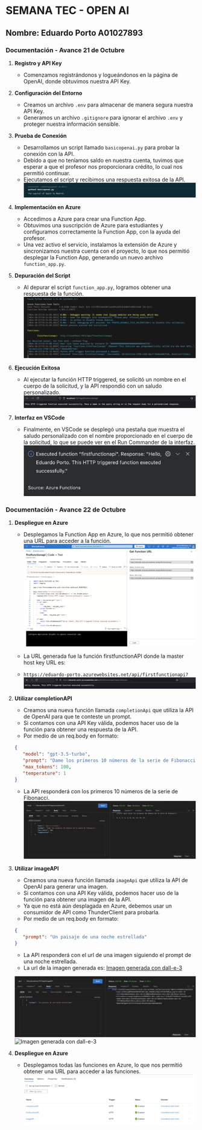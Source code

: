 # SEMANA TEC - OPEN AI

## Nombre: Eduardo Porto A01027893

### Documentación - Avance 21 de Octubre

1. **Registro y API Key**
   - Comenzamos registrándonos y logueándonos en la página de OpenAI, donde obtuvimos nuestra API Key.

2. **Configuración del Entorno**
   - Creamos un archivo `.env` para almacenar de manera segura nuestra API Key.
   - Generamos un archivo `.gitignore` para ignorar el archivo `.env` y proteger nuestra información sensible.

3. **Prueba de Conexión**
   - Desarrollamos un script llamado `basicopenai.py` para probar la conexión con la API.
   - Debido a que no teníamos saldo en nuestra cuenta, tuvimos que esperar a que el profesor nos proporcionara crédito, lo cual nos permitió continuar.
   - Ejecutamos el script y recibimos una respuesta exitosa de la API.
   ![Respuesta de la API](public/apiresponse.png)

4. **Implementación en Azure**
   - Accedimos a Azure para crear una Function App.
   - Obtuvimos una suscripción de Azure para estudiantes y configuramos correctamente la Function App, con la ayuda del profesor.
   - Una vez activo el servicio, instalamos la extensión de Azure y sincronizamos nuestra cuenta con el proyecto, lo que nos permitió desplegar la Function App, generando un nuevo archivo `function_app.py`.

5. **Depuración del Script**
   - Al depurar el script `function_app.py`, logramos obtener una respuesta de la función.
   ![Respuesta de la API](public/azure-debuger.png)

6. **Ejecución Exitosa**
   - Al ejecutar la función HTTP triggered, se solicitó un nombre en el cuerpo de la solicitud, y la API respondió con un saludo personalizado.
   ![Respuesta de la API](public/http-trigger.png)

7. **Interfaz en VSCode**
   - Finalmente, en VSCode se desplegó una pestaña que muestra el saludo personalizado con el nombre proporcionado en el cuerpo de la solicitud, lo que se puede ver en el Run Commander de la interfaz.
   ![Respuesta de la API](public/firstfunctionapi.png)

### Documentación - Avance 22 de Octubre

1. **Despliegue en Azure**
   - Desplegamos la Function App en Azure, lo que nos permitió obtener una URL para acceder a la función.
   ![Página deploy de Azure](public/deploy-functionapi.png)


   - La URL generada fue la función firstfunctionAPI donde la master host key URL es:
   - `https://eduardo-porto.azurewebsites.net/api/firstfunctionapi?`
   ![UrlDeployedAzure](public/deployed-url.png)

2. **Utilizar completionAPI**
   - Creamos una nueva función llamada `completionApi` que utiliza la API de OpenAI para que te conteste un prompt.
   - Si contamos con una API Key válida, podemos hacer uso de la función para obtener una respuesta de la API.
   - Por medio de un req.body en formato:
   ```json
   {  
      "model": "gpt-3.5-turbo", 
      "prompt": "Dame los primeros 10 números de la serie de Fibonacci", 
      "max_tokens": 100, 
      "temperature": 1 
   }
   ``` 
   - La API responderá con los primeros 10 números de la serie de Fibonacci.
   ![Respuesta de la API](public/completionapi-response.png)

3. **Utilizar imageAPI**
   - Creamos una nueva función llamada `imageApi` que utiliza la API de OpenAI para generar una imagen.
   - Si contamos con una API Key válida, podemos hacer uso de la función para obtener una imagen de la API.
   - Ya que no está aún desplagada en Azure, debemos usar un consumidor de API como ThunderClient para probarla.
   - Por medio de un req.body en formato:
   ```json
   {  
      "prompt": "Un paisaje de una noche estrellada"
   }
   ``` 
   - La API responderá con el url de una imagen siguiendo el prompt de una noche estrellada.
   - La url de la imagen generada es:
   [Imagen generada con dall-e-3](https://oaidalleapiprodscus.blob.core.windows.net/private/org-lmMuYnxJeKRH6AsIbw2ZoknU/user-etKXkieg8P0nAddtMrUKGJA6/img-z5wXwGL43bpicHF4RyTQ0bcg.png?st=2024-10-22T22%3A38%3A18Z&se=2024-10-23T00%3A38%3A18Z&sp=r&sv=2024-08-04&sr=b&rscd=inline&rsct=image/png&skoid=d505667d-d6c1-4a0a-bac7-5c84a87759f8&sktid=a48cca56-e6da-484e-a814-9c849652bcb3&skt=2024-10-22T18%3A47%3A31Z&ske=2024-10-23T18%3A47%3A31Z&sks=b&skv=2024-08-04&sig=%2BsY8KfguUPJjH7Klc9YHGIqTvM1usH5ydunYp8twhpE%3D)

   ![Respuesta de la API](public/imageapi-response.png)
   ![Imagen generada con dall-e-3](public/imageapi-imagen.png)

4. **Despliegue en Azure**
   - Desplegamos todas las funciones en Azure, lo que nos permitió obtener una URL para acceder a las funciones.
   ![Página deploy de Azure](public/deploy-functionapi-2.png)

